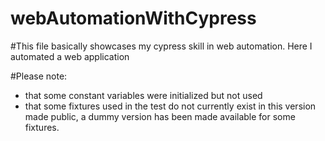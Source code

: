 # webAutomationWithCypress

#This file basically showcases my cypress skill in web automation. Here I automated a web application

#Please note: 
- that some constant variables were initialized but not used
- that some fixtures used in the test do not currently exist in this version made public, a dummy version has been made available for some fixtures.

